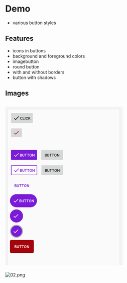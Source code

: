 # Demo
- various button styles

## Features
- icons in buttons
- background and foreground colors
- imagebutton
- round button
- with and without borders
- button with shadows

## Images

![01.png](images/01.png?raw=true "01.png")
---
![02.png](images/02.png?raw=true "02.png")
